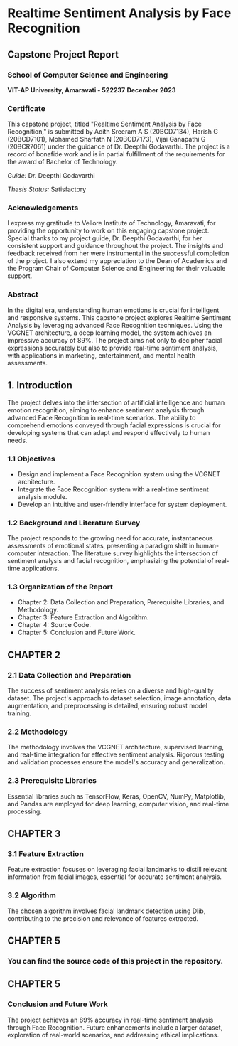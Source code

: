 # Realtime Sentiment Analysis by Face Recognition
## Capstone Project Report

### School of Computer Science and Engineering
**VIT-AP University, Amaravati - 522237**
**December 2023**

### Certificate
This capstone project, titled "Realtime Sentiment Analysis by Face Recognition," is submitted by Adith Sreeram A S (20BCD7134), Harish G (20BCD7101), Mohamed Sharfath N (20BCD7173), Vijai Ganapathi G (20BCR7061) under the guidance of Dr. Deepthi Godavarthi. The project is a record of bonafide work and is in partial fulfillment of the requirements for the award of Bachelor of Technology.

*Guide:* Dr. Deepthi Godavarthi

*Thesis Status:* Satisfactory

### Acknowledgements
I express my gratitude to Vellore Institute of Technology, Amaravati, for providing the opportunity to work on this engaging capstone project. Special thanks to my project guide, Dr. Deepthi Godavarthi, for her consistent support and guidance throughout the project. The insights and feedback received from her were instrumental in the successful completion of the project. I also extend my appreciation to the Dean of Academics and the Program Chair of Computer Science and Engineering for their valuable support.

### Abstract
In the digital era, understanding human emotions is crucial for intelligent and responsive systems. This capstone project explores Realtime Sentiment Analysis by leveraging advanced Face Recognition techniques. Using the VCGNET architecture, a deep learning model, the system achieves an impressive accuracy of 89%. The project aims not only to decipher facial expressions accurately but also to provide real-time sentiment analysis, with applications in marketing, entertainment, and mental health assessments.

## 1. Introduction
The project delves into the intersection of artificial intelligence and human emotion recognition, aiming to enhance sentiment analysis through advanced Face Recognition in real-time scenarios. The ability to comprehend emotions conveyed through facial expressions is crucial for developing systems that can adapt and respond effectively to human needs.

### 1.1 Objectives
- Design and implement a Face Recognition system using the VCGNET architecture.
- Integrate the Face Recognition system with a real-time sentiment analysis module.
- Develop an intuitive and user-friendly interface for system deployment.

### 1.2 Background and Literature Survey
The project responds to the growing need for accurate, instantaneous assessments of emotional states, presenting a paradigm shift in human-computer interaction. The literature survey highlights the intersection of sentiment analysis and facial recognition, emphasizing the potential of real-time applications.

### 1.3 Organization of the Report
- Chapter 2: Data Collection and Preparation, Prerequisite Libraries, and Methodology.
- Chapter 3: Feature Extraction and Algorithm.
- Chapter 4: Source Code.
- Chapter 5: Conclusion and Future Work.

## CHAPTER 2

### 2.1 Data Collection and Preparation
The success of sentiment analysis relies on a diverse and high-quality dataset. The project's approach to dataset selection, image annotation, data augmentation, and preprocessing is detailed, ensuring robust model training.

### 2.2 Methodology
The methodology involves the VCGNET architecture, supervised learning, and real-time integration for effective sentiment analysis. Rigorous testing and validation processes ensure the model's accuracy and generalization.

### 2.3 Prerequisite Libraries
Essential libraries such as TensorFlow, Keras, OpenCV, NumPy, Matplotlib, and Pandas are employed for deep learning, computer vision, and real-time processing.

## CHAPTER 3

### 3.1 Feature Extraction
Feature extraction focuses on leveraging facial landmarks to distill relevant information from facial images, essential for accurate sentiment analysis.

### 3.2 Algorithm
The chosen algorithm involves facial landmark detection using Dlib, contributing to the precision and relevance of features extracted.

## CHAPTER 5

### You can find the source code of this project in the repository.

## CHAPTER 5

### Conclusion and Future Work
The project achieves an 89% accuracy in real-time sentiment analysis through Face Recognition. Future enhancements include a larger dataset, exploration of real-world scenarios, and addressing ethical implications.
